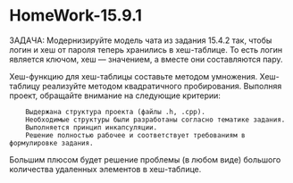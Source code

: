 # HomeWork-15.9.1


ЗАДАЧА: Модернизируйте модель чата из задания 15.4.2 так, чтобы логин и хеш от пароля теперь хранились в хеш-таблице. То есть логин является ключом, хеш — значением, а вместе они составляются пару. 

Хеш-функцию для хеш-таблицы составьте методом умножения. Хеш-таблицу реализуйте методом квадратичного пробирования.
 Выполняя проект, обращайте внимание на следующие критерии:

        Выдержана структура проекта (файлы .h, .cpp).
        Необходимые структуры были разработаны согласно тематике задания.
        Выполняется принцип инкапсуляции.
        Решение полностью рабочее и соответствует требованиям в формулировке задания.

Большим плюсом будет решение проблемы (в любом виде) большого количества удаленных элементов в хеш-таблице.
